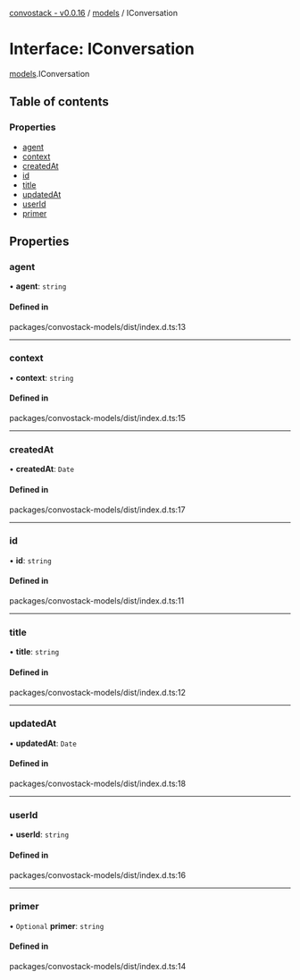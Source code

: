 [convostack - v0.0.16](../README.md) / [models](../modules/models.md) / IConversation

# Interface: IConversation

[models](../modules/models.md).IConversation

## Table of contents

### Properties

- [agent](models.IConversation.md#agent)
- [context](models.IConversation.md#context)
- [createdAt](models.IConversation.md#createdat)
- [id](models.IConversation.md#id)
- [title](models.IConversation.md#title)
- [updatedAt](models.IConversation.md#updatedat)
- [userId](models.IConversation.md#userid)
- [primer](models.IConversation.md#primer)

## Properties

### agent

• **agent**: `string`

#### Defined in

packages/convostack-models/dist/index.d.ts:13

___

### context

• **context**: `string`

#### Defined in

packages/convostack-models/dist/index.d.ts:15

___

### createdAt

• **createdAt**: `Date`

#### Defined in

packages/convostack-models/dist/index.d.ts:17

___

### id

• **id**: `string`

#### Defined in

packages/convostack-models/dist/index.d.ts:11

___

### title

• **title**: `string`

#### Defined in

packages/convostack-models/dist/index.d.ts:12

___

### updatedAt

• **updatedAt**: `Date`

#### Defined in

packages/convostack-models/dist/index.d.ts:18

___

### userId

• **userId**: `string`

#### Defined in

packages/convostack-models/dist/index.d.ts:16

___

### primer

• `Optional` **primer**: `string`

#### Defined in

packages/convostack-models/dist/index.d.ts:14
